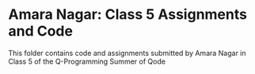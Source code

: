 # Amara Nagar: Class 5 Assignments and Code
This folder contains code and assignments submitted by Amara Nagar in Class 5 of the Q-Programming Summer of Qode